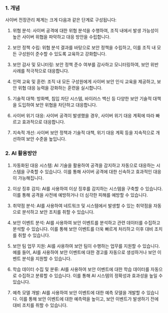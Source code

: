 ### 1. 개념
사이버 전장관리 체계는 크게 다음과 같은 단계로 구성됩니다:

1.  위협 분석: 사이버 공격에 대한 위협 분석을 수행하여, 조직 내에서 발생 가능성이 높은 사이버 위협을 파악하고 대응 방안을 수립합니다.
    
2.  보안 정책 수립: 위협 분석 결과를 바탕으로 보안 정책을 수립하고, 이를 조직 내 모든 구성원이 준수할 수 있도록 교육하고 강화합니다.
    
3.  보안 감사 및 모니터링: 보안 정책 준수 여부를 감사하고 모니터링하여, 보안 위반 사례를 적극적으로 대응합니다.
    
4.  인력 교육 및 훈련: 조직 내 모든 구성원에게 사이버 보안 인식 교육을 제공하고, 보안 위협 대응 능력을 강화하는 훈련을 실시합니다.
    
5.  기술적 대책: 방화벽, 침입 차단 시스템, 바이러스 백신 등 다양한 보안 기술적 대책을 도입하여 보안 위협을 차단하고 대응합니다.
    
6.  사이버 위기 대응: 사이버 공격이 발생했을 경우, 사이버 위기 대응 계획에 따라 빠르고 효과적으로 대응합니다.
    
7.  지속적 개선: 사이버 보안 정책과 기술적 대책, 위기 대응 계획 등을 지속적으로 개선하여 보안 수준을 높입니다.


### 2. AI 활용방안

1.  자동화된 대응 시스템: AI 기술을 활용하여 공격을 감지하고 자동으로 대응하는 시스템을 구축할 수 있습니다. 이를 통해 사이버 공격에 대한 신속하고 효과적인 대응이 가능해집니다.
    
2.  이상 징후 감지: AI를 사용하여 이상 징후를 감지하는 시스템을 구축할 수 있습니다. 이를 통해 공격을 사전에 예방하거나 더 심각한 피해를 예방할 수 있습니다.
    
3.  취약점 분석: AI를 사용하여 네트워크 및 시스템에서 발생할 수 있는 취약점을 자동으로 분석하고 보안 조치를 취할 수 있습니다.
    
4.  보안 이벤트 분석: AI를 사용하여 보안 이벤트를 분석하고 관련 데이터를 수집하고 분석할 수 있습니다. 이를 통해 보안 이벤트를 더욱 빠르게 처리하고 이후 대비 조치를 취할 수 있습니다.
    
5.  보안 팀 업무 지원: AI를 사용하여 보안 팀이 수행하는 업무를 지원할 수 있습니다. 예를 들어, AI를 사용하여 보안 이벤트에 대한 경고를 자동으로 생성하거나 보안 이벤트 분석을 지원할 수 있습니다.
    
6.  학습 데이터 수집 및 분류: AI를 사용하여 보안 이벤트에 대한 학습 데이터를 자동으로 수집하고 분류할 수 있습니다. 이를 통해 AI 시스템의 정확성과 효과성을 높일 수 있습니다.
    
7.  예측 모델 개발: AI를 사용하여 보안 이벤트에 대한 예측 모델을 개발할 수 있습니다. 이를 통해 보안 이벤트에 대한 예측력을 높이고, 보안 이벤트가 발생하기 전에 대비 조치를 취할 수 있습니다.